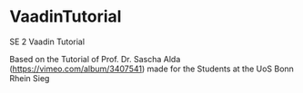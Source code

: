 # VaadinTutorial
SE 2 Vaadin Tutorial

Based on the Tutorial of Prof. Dr. Sascha Alda (https://vimeo.com/album/3407541) made for the Students at the UoS Bonn Rhein Sieg
